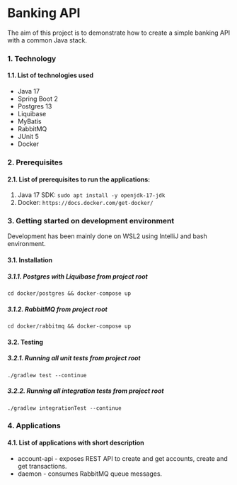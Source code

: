 # Banking API

The aim of this project is to demonstrate how to create a simple banking API with a common Java stack.

### 1. Technology

#### 1.1. List of technologies used

* Java 17
* Spring Boot 2
* Postgres 13
* Liquibase
* MyBatis
* RabbitMQ
* JUnit 5
* Docker

### 2. Prerequisites

#### 2.1. List of prerequisites to run the applications:

1. Java 17 SDK: `sudo apt install -y openjdk-17-jdk`
2. Docker: `https://docs.docker.com/get-docker/`

### 3. Getting started on development environment

Development has been mainly done on WSL2 using IntelliJ and bash environment.

#### 3.1. Installation

##### 3.1.1. Postgres with Liquibase from project root

`cd docker/postgres && docker-compose up`

##### 3.1.2. RabbitMQ from project root

`cd docker/rabbitmq && docker-compose up`

#### 3.2. Testing

##### 3.2.1. Running all unit tests from project root

`./gradlew test --continue`

##### 3.2.2. Running all integration tests from project root

`./gradlew integrationTest --continue`

### 4. Applications

#### 4.1. List of applications with short description

* account-api - exposes REST API to create and get accounts, create and get transactions.
* daemon - consumes RabbitMQ queue messages.

